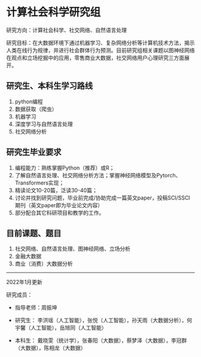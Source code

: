 # 计算社会科学研究组

研究方向：计算社会科学、社交网络、自然语言处理

研究目标：在大数据环境下通过机器学习、复杂网络分析等计算机技术方法，揭示人类在线行为规律，并进行社会群体行为预测。目前研究组相关课题以图神经网络在观点和立场挖掘中的应用，零售商业大数据，社交网络用户心理研究三方面展开。

## 研究生、本科生学习路线

1. python编程
2. 数据获取（爬虫）
3. 机器学习
4. 深度学习与自然语言处理
5. 社交网络分析

## 研究生毕业要求
1. 编程能力：熟练掌握Python（推荐）或R；
2. 了解自然语言处理、社交网络分析方法；掌握神经网络模型及Pytorch、Transformers实现；
4. 精读论文10-20篇，泛读30-40篇；
5. 讨论并找到研究问题，毕业前完成/协助完成一篇英文paper，投稿SCI/SSCI期刊（英文paper即为毕业论文内容）
7. 部分配合其它科研项目和教学的工作。

## 目前课题、题目
1. 社交网络、自然语言处理、图神经网络、立场分析
2. 金融大数据
3. 商业（消费）大数据分析

---

2022年1月更新

研究成员：

- 指导老师：周振坤

- 研究生： 李洪瑶（人工智能），张悦（人工智能），孙天雨（大数据分析），何宇馨（人工智能），岳旭同（人工智能）

- 本科生： 戴晓雯（统计学），张春阳（大数据），蔡梦泽（大数据），李冠群（大数据），陈相龙（大数据）